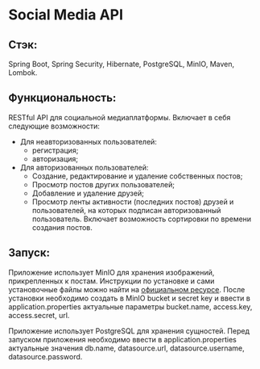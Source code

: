 # Social Media API

## Стэк:
Spring Boot, Spring Security, Hibernate, PostgreSQL, MinIO, Maven, Lombok.

## Функциональность:
RESTful API для социальной медиаплатформы.
Включает в себя следующие возможности:
- Для неавторизованных пользователей:
  - регистрация;
  - авторизация;
- Для авторизованных пользователей:
  - Создание, редактирование и удаление собственных постов;
  - Просмотр постов других пользователей;
  - Добавление и удаление друзей;
  - Просмотр ленты активности (последних постов) друзей и пользователей, на которых подписан авторизованный пользователь. Включает возможность сортировки по времени создания постов.

## Запуск:
Приложение использует MinIO для хранения изображений, прикрепленных к постам.
Инструкции по установке и сами установочные файлы можно найти на [официальном ресурсе](https://min.io/download).
После установки необходимо создать в MinIO bucket и secret key и 
ввести в application.properties актуальные параметры bucket.name, access.key, 
access.secret, url.

Приложение использует PostgreSQL для хранения сущностей. Перед запуском приложения необходимо
ввести в application.properties актуальные значения db.name, datasource.url, datasource.username,
datasource.password.
